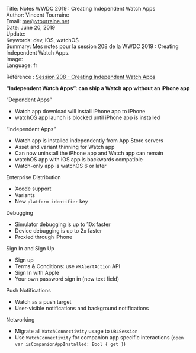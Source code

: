 Title:     Notes WWDC 2019 : Creating Independent Watch Apps  
Author:    Vincent Tourraine  
Email:     me@vtourraine.net  
Date:      June 20, 2019  
Update:    
Keywords:  dev, iOS, watchOS  
Summary:   Mes notes pour la session 208 de la WWDC 2019 : Creating Independent Watch Apps.  
Image:     
Language:  fr  


Référence : [Session 208 - Creating Independent Watch Apps](https://developer.apple.com/wwdc19/208)

**“Independent Watch Apps”: can ship a Watch app without an iPhone app**

“Dependent Apps”
- Watch app download will install iPhone app to iPhone
- watchOS app launch is blocked until iPhone app is installed

“Independent Apps”
- Watch app is installed independently from App Store servers
- Asset and variant thinning for Watch app
- Can now uninstall the iPhone app and Watch app can remain
- watchOS app with iOS app is backwards compatible
- Watch-only app is watchOS 6 or later

Enterprise Distribution
- Xcode support
- Variants
- New `platform-identifier` key

Debugging
- Simulator debugging is up to 10x faster
- Device debugging is up to 2x faster
- Proxied through iPhone

Sign In and Sign Up
- Sign up
- Terms & Conditions: use `WKAlertAction` API
- Sign In with Apple
- Your own password sign in (new text field)

Push Notifications
- Watch as a push target
- User-visible notifications and background notifications

Networking
- Migrate all `WatchConnectivity` usage to `URLSession`
- Use `WatchConnectivity` for companion app specific interactions (`open var isCompanionAppInstalled: Bool { get }`)
